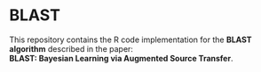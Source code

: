 # BLAST

This repository contains the R code implementation for the **BLAST algorithm** described in the paper:  
**BLAST: Bayesian Learning via Augmented Source Transfer**.  


